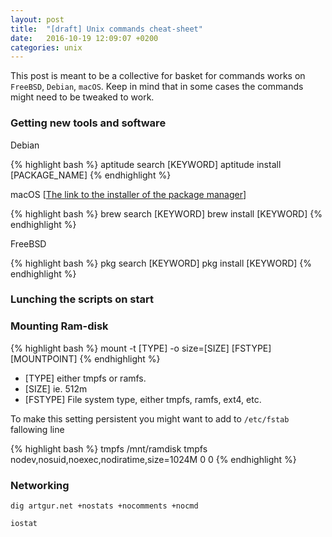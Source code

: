 ```yaml
---
layout: post
title:  "[draft] Unix commands cheat-sheet"
date:   2016-10-19 12:09:07 +0200
categories: unix
---
```


This post is meant to be a collective for basket for commands works on `FreeBSD`, `Debian`, `macOS`. Keep in mind that in some cases the commands might need to be tweaked to work.

### Getting new tools and software

Debian

{% highlight bash %}
aptitude search [KEYWORD]
aptitude install [PACKAGE_NAME]
{% endhighlight %}

macOS \[[The link to the installer of the package manager](http://brew.sh/index_pl.html)\]

{% highlight bash %}
brew search [KEYWORD]
brew install [KEYWORD]
{% endhighlight %}

FreeBSD

{% highlight bash %}
pkg search [KEYWORD]
pkg install [KEYWORD]
{% endhighlight %}

### Lunching the scripts on start

### Mounting Ram-disk 

{% highlight bash %}
mount -t [TYPE] -o size=[SIZE] [FSTYPE] [MOUNTPOINT]
{% endhighlight %}

* [TYPE] either tmpfs or ramfs.
* [SIZE] ie. 512m
* [FSTYPE] File system type, either tmpfs, ramfs, ext4, etc.

To make this setting persistent you might want to add to `/etc/fstab` fallowing line

{% highlight bash %}
tmpfs       /mnt/ramdisk tmpfs   nodev,nosuid,noexec,nodiratime,size=1024M   0 0
{% endhighlight %}


###  Networking
`dig artgur.net +nostats +nocomments +nocmd`

`iostat`
